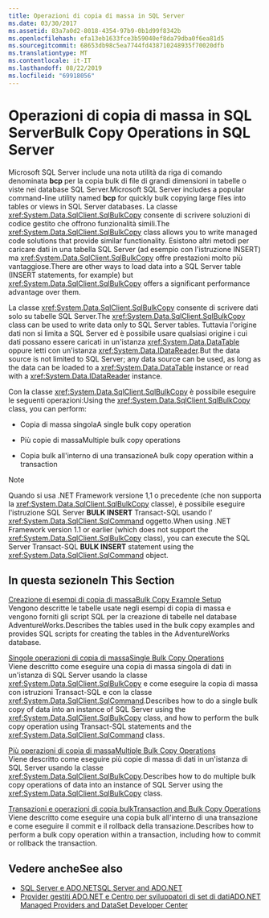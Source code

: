 ```yaml
---
title: Operazioni di copia di massa in SQL Server
ms.date: 03/30/2017
ms.assetid: 83a7a0d2-8018-4354-97b9-0b1d99f8342b
ms.openlocfilehash: efa13eb1633fce3b59040ef8da79dba0f6ea81d5
ms.sourcegitcommit: 68653db98c5ea7744fd438710248935f70020dfb
ms.translationtype: MT
ms.contentlocale: it-IT
ms.lasthandoff: 08/22/2019
ms.locfileid: "69918056"
---
```

# <a name="bulk-copy-operations-in-sql-server"></a><span data-ttu-id="0bbd7-102">Operazioni di copia di massa in SQL Server</span><span class="sxs-lookup"><span data-stu-id="0bbd7-102">Bulk Copy Operations in SQL Server</span></span>
<span data-ttu-id="0bbd7-103">Microsoft SQL Server include una nota utilità da riga di comando denominata **bcp** per la copia bulk di file di grandi dimensioni in tabelle o viste nei database SQL Server.</span><span class="sxs-lookup"><span data-stu-id="0bbd7-103">Microsoft SQL Server includes a popular command-line utility named **bcp** for quickly bulk copying large files into tables or views in SQL Server databases.</span></span> <span data-ttu-id="0bbd7-104">La classe <xref:System.Data.SqlClient.SqlBulkCopy> consente di scrivere soluzioni di codice gestito che offrono funzionalità simili.</span><span class="sxs-lookup"><span data-stu-id="0bbd7-104">The <xref:System.Data.SqlClient.SqlBulkCopy> class allows you to write managed code solutions that provide similar functionality.</span></span> <span data-ttu-id="0bbd7-105">Esistono altri metodi per caricare dati in una tabella SQL Server (ad esempio con l'istruzione INSERT) ma <xref:System.Data.SqlClient.SqlBulkCopy> offre prestazioni molto più vantaggiose.</span><span class="sxs-lookup"><span data-stu-id="0bbd7-105">There are other ways to load data into a SQL Server table (INSERT statements, for example) but <xref:System.Data.SqlClient.SqlBulkCopy> offers a significant performance advantage over them.</span></span>  
  
 <span data-ttu-id="0bbd7-106">La classe <xref:System.Data.SqlClient.SqlBulkCopy> consente di scrivere dati solo su tabelle SQL Server.</span><span class="sxs-lookup"><span data-stu-id="0bbd7-106">The <xref:System.Data.SqlClient.SqlBulkCopy> class can be used to write data only to SQL Server tables.</span></span> <span data-ttu-id="0bbd7-107">Tuttavia l'origine dati non si limita a SQL Server ed è possibile usare qualsiasi origine i cui dati possano essere caricati in un'istanza <xref:System.Data.DataTable> oppure letti con un'istanza <xref:System.Data.IDataReader>.</span><span class="sxs-lookup"><span data-stu-id="0bbd7-107">But the data source is not limited to SQL Server; any data source can be used, as long as the data can be loaded to a <xref:System.Data.DataTable> instance or read with a <xref:System.Data.IDataReader> instance.</span></span>  
  
 <span data-ttu-id="0bbd7-108">Con la classe <xref:System.Data.SqlClient.SqlBulkCopy> è possibile eseguire le seguenti operazioni:</span><span class="sxs-lookup"><span data-stu-id="0bbd7-108">Using the <xref:System.Data.SqlClient.SqlBulkCopy> class, you can perform:</span></span>  
  
- <span data-ttu-id="0bbd7-109">Copia di massa singola</span><span class="sxs-lookup"><span data-stu-id="0bbd7-109">A single bulk copy operation</span></span>  
  
- <span data-ttu-id="0bbd7-110">Più copie di massa</span><span class="sxs-lookup"><span data-stu-id="0bbd7-110">Multiple bulk copy operations</span></span>  
  
- <span data-ttu-id="0bbd7-111">Copia bulk all'interno di una transazione</span><span class="sxs-lookup"><span data-stu-id="0bbd7-111">A bulk copy operation within a transaction</span></span>  
  
> [!NOTE]
> <span data-ttu-id="0bbd7-112">Quando si usa .NET Framework versione 1,1 o precedente (che non supporta la <xref:System.Data.SqlClient.SqlBulkCopy> classe), è possibile eseguire l'istruzione SQL Server **BULK INSERT** Transact-SQL usando l' <xref:System.Data.SqlClient.SqlCommand> oggetto.</span><span class="sxs-lookup"><span data-stu-id="0bbd7-112">When using .NET Framework version 1.1 or earlier (which does not support the <xref:System.Data.SqlClient.SqlBulkCopy> class), you can execute the SQL Server Transact-SQL **BULK INSERT** statement using the <xref:System.Data.SqlClient.SqlCommand> object.</span></span>  
  
## <a name="in-this-section"></a><span data-ttu-id="0bbd7-113">In questa sezione</span><span class="sxs-lookup"><span data-stu-id="0bbd7-113">In This Section</span></span>  
 [<span data-ttu-id="0bbd7-114">Creazione di esempi di copia di massa</span><span class="sxs-lookup"><span data-stu-id="0bbd7-114">Bulk Copy Example Setup</span></span>](../../../../../docs/framework/data/adonet/sql/bulk-copy-example-setup.md)  
 <span data-ttu-id="0bbd7-115">Vengono descritte le tabelle usate negli esempi di copia di massa e vengono forniti gli script SQL per la creazione di tabelle nel database AdventureWorks.</span><span class="sxs-lookup"><span data-stu-id="0bbd7-115">Describes the tables used in the bulk copy examples and provides SQL scripts for creating the tables in the AdventureWorks database.</span></span>  
  
 [<span data-ttu-id="0bbd7-116">Singole operazioni di copia di massa</span><span class="sxs-lookup"><span data-stu-id="0bbd7-116">Single Bulk Copy Operations</span></span>](../../../../../docs/framework/data/adonet/sql/single-bulk-copy-operations.md)  
 <span data-ttu-id="0bbd7-117">Viene descritto come eseguire una copia di massa singola di dati in un'istanza di SQL Server usando la classe <xref:System.Data.SqlClient.SqlBulkCopy> e come eseguire la copia di massa con istruzioni Transact-SQL e con la classe <xref:System.Data.SqlClient.SqlCommand>.</span><span class="sxs-lookup"><span data-stu-id="0bbd7-117">Describes how to do a single bulk copy of data into an instance of SQL Server using the <xref:System.Data.SqlClient.SqlBulkCopy> class, and how to perform the bulk copy operation using Transact-SQL statements and the <xref:System.Data.SqlClient.SqlCommand> class.</span></span>  
  
 [<span data-ttu-id="0bbd7-118">Più operazioni di copia di massa</span><span class="sxs-lookup"><span data-stu-id="0bbd7-118">Multiple Bulk Copy Operations</span></span>](../../../../../docs/framework/data/adonet/sql/multiple-bulk-copy-operations.md)  
 <span data-ttu-id="0bbd7-119">Viene descritto come eseguire più copie di massa di dati in un'istanza di SQL Server usando la classe <xref:System.Data.SqlClient.SqlBulkCopy>.</span><span class="sxs-lookup"><span data-stu-id="0bbd7-119">Describes how to do multiple bulk copy operations of data into an instance of SQL Server using the <xref:System.Data.SqlClient.SqlBulkCopy> class.</span></span>  
  
 [<span data-ttu-id="0bbd7-120">Transazioni e operazioni di copia bulk</span><span class="sxs-lookup"><span data-stu-id="0bbd7-120">Transaction and Bulk Copy Operations</span></span>](../../../../../docs/framework/data/adonet/sql/transaction-and-bulk-copy-operations.md)  
 <span data-ttu-id="0bbd7-121">Viene descritto come eseguire una copia bulk all'interno di una transazione e come eseguire il commit e il rollback della transazione.</span><span class="sxs-lookup"><span data-stu-id="0bbd7-121">Describes how to perform a bulk copy operation within a transaction, including how to commit or rollback the transaction.</span></span>  
  
## <a name="see-also"></a><span data-ttu-id="0bbd7-122">Vedere anche</span><span class="sxs-lookup"><span data-stu-id="0bbd7-122">See also</span></span>

- [<span data-ttu-id="0bbd7-123">SQL Server e ADO.NET</span><span class="sxs-lookup"><span data-stu-id="0bbd7-123">SQL Server and ADO.NET</span></span>](../../../../../docs/framework/data/adonet/sql/index.md)
- [<span data-ttu-id="0bbd7-124">Provider gestiti ADO.NET e Centro per sviluppatori di set di dati</span><span class="sxs-lookup"><span data-stu-id="0bbd7-124">ADO.NET Managed Providers and DataSet Developer Center</span></span>](https://go.microsoft.com/fwlink/?LinkId=217917)
